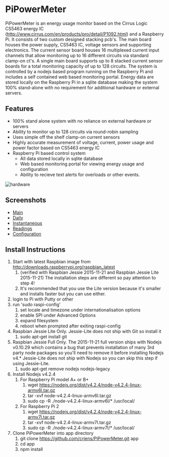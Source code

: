 PiPowerMeter
=====

PiPowerMeter is an energy usage monitor based on the Cirrus Logic CS5463 energy IC (http://www.cirrus.com/en/products/pro/detail/P1092.html) and a Raspberry Pi.  It consists of two custom designed stacking pcb's.  The main board houses the power supply, CS5463 IC, voltage sensors and supporting electronics.  The current sensor board houses 16 multiplexed current input channels that allow monitoring up to 16 different circuits via standard clamp-on ct's.  A single main board supports up to 8 stacked current sensor boards for a total monitoring capacity of up to 128 circuits.
The system is controlled by a nodejs based program running on the Raspberry Pi and includes a self contained web based monitoring portal.  Energy data are stored locally on the Raspberry Pi in a sqlite database making the system 100% stand-alone with no requirement for additional hardware or external servers.



Features
--------
 - 100% stand alone system with no reliance on external hardware or servers
 - Ability to monitor up to 128 circuits via round-robin sampling
 - Uses simple off the shelf clamp-on current sensors
 - Highly accurate measurement of voltage, current, power usage and power factor based on CS5463 energy IC
 - Raspberry Pi based control system
   * All data stored locally in sqlite database
   * Web based monitoring portal for viewing energy usage and configuration
   * Ability to recieve text alerts for overloads or other events.
 

 ![hardware](https://raw.githubusercontent.com/crjens/PiPowerMeter/master/Documentation/boards.jpg)

Screenshots
-----------
- [Main](https://raw.githubusercontent.com/crjens/PiPowerMeter/master/Documentation/main.png)
- [Daily](https://raw.githubusercontent.com/crjens/PiPowerMeter/master/Documentation/graph.png)
- [Instantaneous](https://raw.githubusercontent.com/crjens/PiPowerMeter/master/Documentation/instant.png)
- [Readings](https://raw.githubusercontent.com/crjens/PiPowerMeter/master/Documentation/readings.png)
- [Configuration](https://raw.githubusercontent.com/crjens/PiPowerMeter/master/Documentation/config.png)



Install Instructions
--------------------
1. Start with latest Raspbian image from http://downloads.raspberrypi.org/raspbian_latest
	1. (verified with Raspbian Jessie 2015-11-21 and Raspbian Jessie Lite 2015-11-21)  The installation steps are different so pay attention to step 4!
	2. It's recommended that you use the Lite version because it's smaller and installs faster but you can use either.
2. login to Pi with Putty or other 
3. run 'sudo raspi-config' 
	1. set locale and timezone under internationalisation options
	2. enable SPI under Advanced Options
	3. expand filesystem
	4. reboot when prompted after exiting raspi-config
4. Raspbian Jessie Lite Only.  Jessie-Lite does not ship with Git so install it
	1. sudo apt-get install git
5. Raspbian Jessie Full Only.  The 2015-11-21 full version ships with Nodejs v0.10.29 which contains a bug that prevents installation of many 3rd party node packages so you'll need to remove it before installing Nodejs v4.*  Jessie-Lite does not ship with Nodejs so you can skip this step if using Jessie-Lite.
	1. sudo apt-get remove nodejs nodejs-legacy
6. Install Nodejs v4.2.4
	1. For Raspberry Pi model A+ or B+
		1. wget https://nodejs.org/dist/v4.2.4/node-v4.2.4-linux-armv6l.tar.gz 
		2. tar -xvf node-v4.2.4-linux-armv6l.tar.gz 
		3. sudo cp -R ./node-v4.2.4-linux-armv6l/* /usr/local/
	2. For Raspberry Pi 2
		1. wget https://nodejs.org/dist/v4.2.4/node-v4.2.4-linux-armv7l.tar.gz 
		2. tar -xvf node-v4.2.4-linux-armv7l.tar.gz 
		3. sudo cp -R ./node-v4.2.4-linux-armv7l/* /usr/local/
7. Clone PiPowerMeter into app directory
	1. git clone https://github.com/crjens/PiPowerMeter.git app
	2. cd app
	3. npm install


